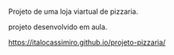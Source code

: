 Projeto de uma loja viartual de pizzaria.

projeto desenvolvido em aula.

https://italocassimiro.github.io/projeto-pizzaria/
